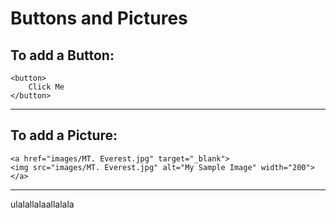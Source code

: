 # Buttons and Pictures

## To add a Button:
```
<button>
	Click Me
</button>
```

---

## To add a Picture:
```
<a href="images/MT. Everest.jpg" target="_blank">
<img src="images/MT. Everest.jpg" alt="My Sample Image" width="200">
</a>
```

---
ulalallalaallalala